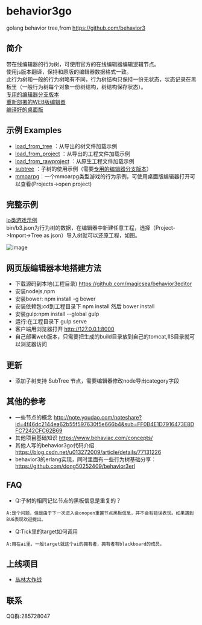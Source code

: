 # behavior3go

golang behavior tree,from https://github.com/behavior3

## 简介

带在线编辑器的行为树，可使用官方的在线编辑器编辑逻辑节点。  
使用js版本翻译，保持和原版的编辑器数据格式一致。   
此行为树和一般的行为树略有不同，行为树结构只保持一份无状态，状态记录在黑板里（一般行为树每个对象一份树结构，树结构保存状态）。  
[专用的编辑器分支版本](https://github.com/magicsea/behavior3editor)   
[重新部署的WEB版编辑器](http://magicsea.top:82/b3/#/editor)  
[编译好的桌面版](https://github.com/magicsea/behavior3editor/releases)

## 示例 Examples

- [load_from_tree](https://github.com/golang-soft/behavior3go/tree/master/examples/load_from_tree)  ：从导出的树文件加载示例
- [load_from_project](https://github.com/golang-soft/behavior3go/tree/master/examples/load_from_project) ：从导出的工程文件加载示例
- [load_from_rawproject](https://github.com/golang-soft/behavior3go/tree/master/examples/load_from_rawproject) ：从原生工程文件加载示例
- [subtree](https://github.com/golang-soft/behavior3go/tree/master/examples/subtree) ：子树的使用示例（需要[专用的编辑器分支版本](https://github.com/magicsea/behavior3editor)）
- [mmoarpg](examples/mmoarpg/zt.b3)：一个mmoarpg类型游戏的行为示例，可使用桌面版编辑器打开可以查看(Projects->open project)

## 完整示例

[io类游戏示例](https://github.com/magicsea/h5game/tree/master/server)  
bin/b3.json为行为树的数据，在编辑器中新建任意工程，选择（Project->Import->Tree as json）导入树就可以还原工程，如图。  

![image](https://github.com/golang-soft/behavior3go/blob/master/b3_simple1.png)

## 网页版编辑器本地搭建方法

- 下载源码到本地(工程目录) https://github.com/magicsea/behavior3editor
- 安装nodejs,npm
- 安装bower: npm install -g bower
- 安装依赖包:cd到工程目录下 npm install 然后 bower install
- 安装gulp:npm install --global gulp
- 运行:在工程目录下 gulp serve
- 客户端用浏览器打开 http://127.0.0.1:8000
- 自己部署web版本，只需要把生成的build目录放到自己的tomcat,IIS目录就可以浏览器访问

## 更新

* 添加子树支持 SubTree 节点，需要编辑器修改node导出category字段

## 其他的参考

- 一些节点的概念 http://note.youdao.com/noteshare?id=4f46dc2144ea62b55f597630f5e666b4&sub=FF0B4E1D7916473E8DFC7242CFC62B69
- 其他项目基础知识 https://www.behaviac.com/concepts/
- 其他人写的behavior3go代码介绍 https://blog.csdn.net/u013272009/article/details/77131226
- behavior3的erlang实现，同时里面有一些行为树基础分享：https://github.com/dong50252409/behavior3erl
## FAQ
- Q:子树的相同记忆节点的黑板信息是重复的？
```
A:是个问题，但是由于下一次进入会onopen重置节点黑板信息，并不会有错误表现。如果遇到BUG表现欢迎提出。
```
- Q:Tick里的target如何调用
```
A:用在ai里，一般target就这个ai的拥有者，拥有者有blackboard的成员。
```
## 上线项目

* [丛林大作战](https://www.taptap.com/app/31608)

## 联系

QQ群:285728047
